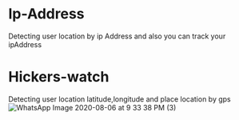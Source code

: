 # Ip-Address
Detecting user location by ip Address and also you can track your ipAddress
# Hickers-watch
Detecting user location latitude,longitude and place location by gps
![WhatsApp Image 2020-08-06 at 9 33 38 PM (3)](https://user-images.githubusercontent.com/46227372/89555481-ba5ce700-d82d-11ea-9669-ab157b44124f.jpeg)
